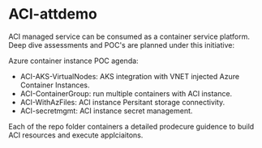 # ACI-attdemo
ACI managed service can be consumed as a container service platform. Deep dive assessments and POC's are planned under this initiative:

Azure container instance POC agenda:
-   ACI-AKS-VirtualNodes: AKS integration with VNET injected Azure Container Instances.   
-   ACI-ContainerGroup: run multiple containers with ACI instance.
-   ACI-WithAzFiles: ACI instance Persitant storage connectivity.
-   ACI-secretmgmt: ACI instance secret management.

Each of the repo folder containers a detailed prodecure guidence to build ACI resources and execute applciaitons.   
